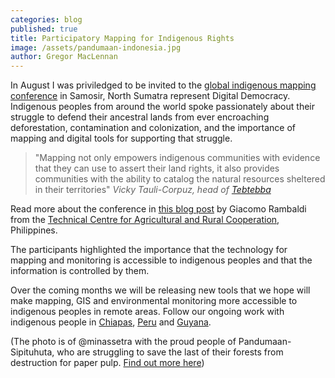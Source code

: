 ```yaml
---
categories: blog
published: true
title: Participatory Mapping for Indigenous Rights
image: /assets/pandumaan-indonesia.jpg
author: Gregor MacLennan
---
```


In August I was priviledged to be invited to the [global indigenous mapping conference](http://www.rightsandresources.org/events.php?id=923) in Samosir, North Sumatra represent Digital Democracy. Indigenous peoples from around the world spoke passionately about their struggle to defend their ancestral lands from ever encroaching deforestation, contamination and colonization, and the importance of mapping and digital tools for supporting that struggle.

> "Mapping not only empowers indigenous communities with evidence that they can
> use to assert their land rights, it also provides communities with the ability
> to catalog the natural resources sheltered in their territories"
> <cite>Vicky Tauli-Corpuz, head of [Tebtebba](http://www.tebtebba.org/)</cite>

Read more about the conference in [this blog post](http://participatorygis.blogspot.nl/2013/08/at-global-land-rights-conference.html) by Giacomo Rambaldi from the [Technical Centre for Agricultural and Rural Cooperation](http://www.cta.int/en/), Philippines.

The participants highlighted the importance that the technology for mapping and monitoring is accessible to indigenous peoples and that the information is controlled by them.

Over the coming months we will be releasing new tools that we hope will make mapping, GIS and environmental monitoring more accessible to indigenous peoples in remote areas. Follow our ongoing work with indigenous people in [Chiapas](/ourwork/chiapas/), [Peru](/ourwork/ra/) and [Guyana](/ourwork/guyana/).

(The photo is of @minassetra with the proud people of Pandumaan-Sipituhuta, who are struggling to save the last of their forests from destruction for paper pulp. [Find out more here](http://vimeo.com/60945115))
